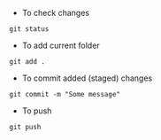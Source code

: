 - To check changes

```
git status
```


- To add current folder

```
git add .
```


- To commit added (staged) changes

```
git commit -m "Some message"
```

- To push

```
git push
```